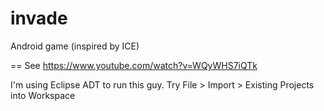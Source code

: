 invade
======

Android game (inspired by ICE)

== See https://www.youtube.com/watch?v=WQyWHS7iQTk

I'm using Eclipse ADT to run this guy.
Try File > Import > Existing Projects into Workspace

